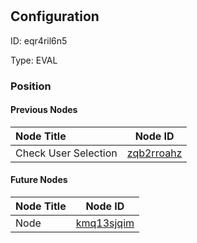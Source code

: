 # 
## Configuration
ID:  eqr4ril6n5

Type: EVAL 








### Position

#### Previous Nodes
| Node Title | Node ID |
| :------------- | ------------ |
| Check User Selection  | [zqb2rroahz](./zqb2rroahz.md) | 
 
 #### Future Nodes
| Node Title | Node ID |
| :------------- | ------------ |
| Node |[kmq13sjqim](./kmq13sjqim.md) | 